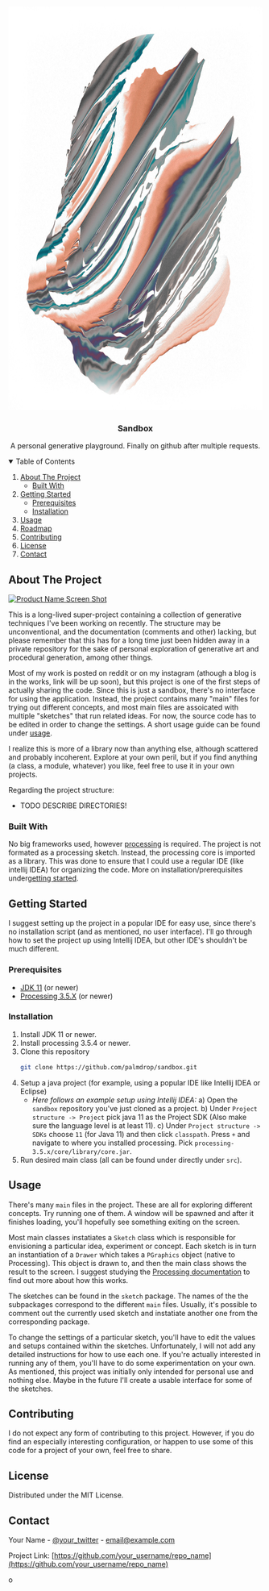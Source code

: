 <!-- PROJECT LOGO -->
<br />
<p align="center">
  <a href="https://github.com/palmdrop/sandbox">
    <img src="output/example-texture-oo1.jpg" alt="Logo" width="800" height="800">
  </a>

  <h3 align="center">Sandbox</h3>

  <p align="center">
    A personal generative playground. Finally on github after multiple requests.

  </p>
</p>



<!-- TABLE OF CONTENTS -->
<details open="open">
  <summary>Table of Contents</summary>
  <ol>
    <li>
      <a href="#about-the-project">About The Project</a>
      <ul>
        <li><a href="#built-with">Built With</a></li>
      </ul>
    </li>
    <li>
      <a href="#getting-started">Getting Started</a>
      <ul>
        <li><a href="#prerequisites">Prerequisites</a></li>
        <li><a href="#installation">Installation</a></li>
      </ul>
    </li>
    <li><a href="#usage">Usage</a></li>
    <li><a href="#roadmap">Roadmap</a></li>
    <li><a href="#contributing">Contributing</a></li>
    <li><a href="#license">License</a></li>
    <li><a href="#contact">Contact</a></li>
  </ol>
</details>



<!-- ABOUT THE PROJECT -->
## About The Project

[![Product Name Screen Shot][product-screenshot]](https://example.com)

This is a long-lived super-project containing a collection of generative techniques I've been working on recently. The structure may be unconventional, and the documentation (comments and other) lacking, but please remember that this has for a long time just been hidden away in a private repository for the sake of personal exploration of generative art and procedural generation, among other things. 

Most of my work is posted on reddit or on my instagram (athough a blog is in the works, link will be up soon), but this project is one of the first steps of actually sharing the code. Since this is just a sandbox, there's no interface for using the application. Instead, the project contains many "main" files for trying out different concepts, and most main files are assoicated with multiple "sketches" that run related ideas. For now, the source code has to be edited in order to change the settings. A short usage guide can be found under <a href="#usage">usage</a>.

I realize this is more of a library now than anything else, although scattered and probably incoherent. Explore at your own peril, but if you find anything (a class, a module, whatever) you like, feel free to use it in your own projects.

Regarding the project structure:
* TODO DESCRIBE DIRECTORIES!

### Built With

No big frameworks used, however [processing](https://processing.org/) is required. The project is not formated as a processing sketch. Instead, the processing core is imported as a library. This was done to ensure that I could use a regular IDE (like intellij IDEA) for organizing the code. More on installation/prerequisites under<a href="#getting-started">getting started</a>.

<!-- GETTING STARTED -->
## Getting Started

I suggest setting up the project in a popular IDE for easy use, since there's no installation script (and as mentioned, no user interface). I'll go through how to set the project up using Intellij IDEA, but other IDE's shouldn't be much different. 

### Prerequisites

* [JDK 11](https://openjdk.java.net/projects/jdk/11/) (or newer)
* [Processing 3.5.X](https://processing.org/download/) (or newer)

### Installation

1. Install JDK 11 or newer.
2. Install processing 3.5.4 or newer.
3. Clone this repository
   ```sh
   git clone https://github.com/palmdrop/sandbox.git
   ```
3. Setup a java project (for example, using a popular IDE like Intellij IDEA or Eclipse)
    * *Here follows an example setup using Intellij IDEA:* 
    a) Open the `sandbox` repository you've just cloned as a project.
    b) Under `Project structure -> Project` pick java 11 as the Project SDK (Also make sure the language level is at least 11).
    c) Under `Project structure -> SDKs` choose `11` (for Java 11) and then click `classpath`. Press `+` and navigate to where you installed processing. Pick `processing-3.5.x/core/library/core.jar`. 
4. Run desired main class (all can be found under directly under `src`).

<!-- USAGE EXAMPLES -->
## Usage

There's many `main` files in the project. These are all for exploring different concepts. Try running one of them. A window will be spawned and after it finishes loading, you'll hopefully see something exiting on the screen. 

Most main classes instatiates a `Sketch` class which is responsible for envisioning a particular idea, experiment or concept. Each sketch is in turn an instantiation of a `Drawer` which takes a `PGraphics` object (native to Processing). This object is drawn to, and then the main class shows the result to the screen. I suggest studying the [Processing documentation](https://processing.org/reference/) to find out more about how this works.

The sketches can be found in the `sketch` package. The names of the the subpackages correspond to the different `main` files. Usually, it's possible to comment out the currently used sketch and instatiate another one from the corresponding package. 

To change the settings of a particular sketch, you'll have to edit the values and setups contained within the sketches. Unfortunately, I will not add any detailed instructions for how to use each one. If you're actually interested in running any of them, you'll have to do some experimentation on your own. As mentioned, this project was initially only intended for personal use and nothing else. Maybe in the future I'll create a usable interface for some of the sketches. 

<!-- CONTRIBUTING -->
## Contributing

I do not expect any form of contributing to this project. However, if you do find an especially interesting configuration, or happen to use some of this code for a project of your own, feel free to share. 

<!-- LICENSE -->
## License

Distributed under the MIT License. 

<!-- CONTACT -->
## Contact

Your Name - [@your_twitter](https://twitter.com/your_username) - email@example.com

Project Link: [https://github.com/your_username/repo_name](https://github.com/your_username/repo_name)


<!-- MARKDOWN LINKS & IMAGES -->
<!-- https://www.markdownguide.org/basic-syntax/#reference-style-links -->
[contributors-shield]: https://img.shields.io/github/contributors/othneildrew/Best-README-Template.svg?style=for-the-badge
[contributors-url]: https://github.com/othneildrew/Best-README-Template/graphs/contributors
[forks-shield]: https://img.shields.io/github/forks/othneildrew/Best-README-Template.svg?style=for-the-badge
[forks-url]: https://github.com/othneildrew/Best-README-Template/network/members
[stars-shield]: https://img.shields.io/github/stars/othneildrew/Best-README-Template.svg?style=for-the-badge
[stars-url]: https://github.com/othneildrew/Best-README-Template/stargazers
[issues-shield]: https://img.shields.io/github/issues/othneildrew/Best-README-Template.svg?style=for-the-badge
[issues-url]: https://github.com/othneildrew/Best-README-Template/issues
[license-shield]: https://img.shields.io/github/license/othneildrew/Best-README-Template.svg?style=for-the-badge
[license-url]: https://github.com/othneildrew/Best-README-Template/blob/master/LICENSE.txt
[linkedin-shield]: https://img.shields.io/badge/-LinkedIn-black.svg?style=for-the-badge&logo=linkedin&colorB=555
[linkedin-url]: https://linkedin.com/in/othneildrew
[product-screenshot]: images/screenshot.png
o
